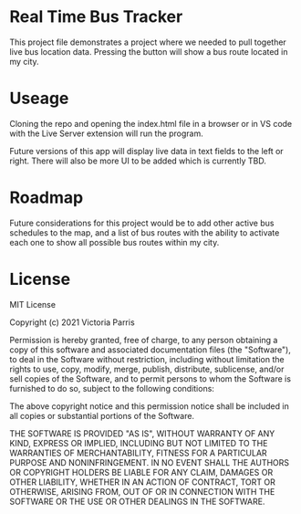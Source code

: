 # Real Time Bus Tracker
This project file demonstrates a project where we needed to pull together live bus location data.  Pressing the button will show a bus route located in my city. 

# Useage
Cloning the repo and opening the index.html file in a browser or in VS code with the Live Server extension will run the program. 

Future versions of this app will display live data in text fields to the left or right. There will also be more UI to be added which is currently TBD.

# Roadmap
Future considerations for this project would be to add other active bus schedules to the map, and a list of bus routes with the ability to activate each one to show all possible bus routes within my city.

# License
MIT License

Copyright (c) 2021 Victoria Parris

Permission is hereby granted, free of charge, to any person obtaining a copy
of this software and associated documentation files (the "Software"), to deal
in the Software without restriction, including without limitation the rights
to use, copy, modify, merge, publish, distribute, sublicense, and/or sell
copies of the Software, and to permit persons to whom the Software is
furnished to do so, subject to the following conditions:

The above copyright notice and this permission notice shall be included in all
copies or substantial portions of the Software.

THE SOFTWARE IS PROVIDED "AS IS", WITHOUT WARRANTY OF ANY KIND, EXPRESS OR
IMPLIED, INCLUDING BUT NOT LIMITED TO THE WARRANTIES OF MERCHANTABILITY,
FITNESS FOR A PARTICULAR PURPOSE AND NONINFRINGEMENT. IN NO EVENT SHALL THE
AUTHORS OR COPYRIGHT HOLDERS BE LIABLE FOR ANY CLAIM, DAMAGES OR OTHER
LIABILITY, WHETHER IN AN ACTION OF CONTRACT, TORT OR OTHERWISE, ARISING FROM,
OUT OF OR IN CONNECTION WITH THE SOFTWARE OR THE USE OR OTHER DEALINGS IN THE
SOFTWARE.
